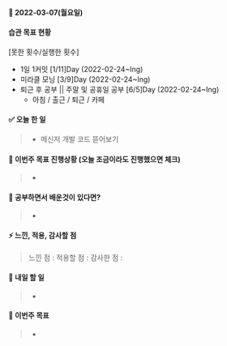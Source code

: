 #### 📆 2022-03-07(월요일)

#### 습관 목표 현황

[못한 횟수/실행한 횟수]

- 1일 1커밋 [1/11]Day (2022-02-24~Ing)
- 미라클 모닝 [3/9]Day (2022-02-24~Ing)
- 퇴근 후 공부 || 주말 및 공휴일 공부 [6/5]Day (2022-02-24~Ing)
  - 아침 / 출근 / 퇴근 / 카페

#### ✅ 오늘 한 일

> - 메신저 개발 코드 뜯어보기

#### 🐎 이번주 목표 진행상황 (오늘 조금이라도 진행했으면 체크)

> -

#### 🤔 공부하면서 배운것이 있다면?

> -

#### ⚡ 느낀, 적용, 감사할 점

> 느낀 점 :
> 적용할 점 :
> 감사한 점 :

#### 🚀 내일 할 일

> -

#### 🎯 이번주 목표

> -
